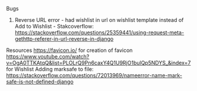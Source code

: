Bugs
1. Reverse URL error - had wishlist in url on wishlist template instead of Add to Wishlist - Stakcoverflow: https://stackoverflow.com/questions/25359441/using-request-meta-gethttp-referer-in-url-reverse-in-django


Resources
https://favicon.io/ for creation of favicon
https://www.youtube.com/watch?v=OgA0TTKAtqQ&list=PLOLrQ9Pn6caxY4Q1U9RjO1bulQp5NDYS_&index=7 for Wishlist
Adding marksafe to file: https://stackoverflow.com/questions/72013969/nameerror-name-mark-safe-is-not-defined-django

